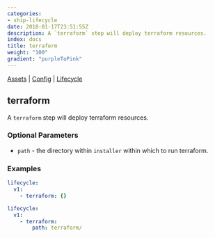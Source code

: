 ```yaml
---
categories:
- ship-lifecycle
date: 2018-01-17T23:51:55Z
description: A `terraform` step will deploy terraform resources.
index: docs
title: terraform
weight: "100"
gradient: "purpleToPink"
---
```


[Assets](/api/ship-assets/assets) | [Config](/api/ship-config/config) | [Lifecycle](/api/ship-lifecycle/lifecycle) 

## terraform

A `terraform` step will deploy terraform resources.





### Optional Parameters


- `path` - the directory within `installer` within which to run terraform.


### Examples

```yaml
lifecycle:
  v1:
    - terraform: {}
```

```yaml
lifecycle:
  v1:
    - terraform:
        path: terraform/
```
